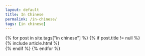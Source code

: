 ```yaml
---
layout: default
title: In Chinese
permalink: /in-chinese/
tags: [in chinese]
---
```


<!-- begin content -->
<section class="section">
  <div class="container">
    <div class="row">
      {% for post in site.tags["in chinese"] %}
        {% if post.title != null %}
          <div class="col col-4 col-d-6 col-t-12">
            {% include article.html %}
          </div>
        {% endif %}
      {% endfor %}
    </div>
  </div>
</section>
<!-- end content -->
